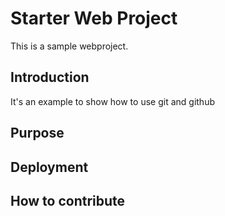 # Starter Web Project

This is a sample webproject. 

## Introduction

It's an example to show how to use git and github

## Purpose

## Deployment

## How to contribute

